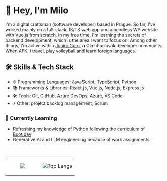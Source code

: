 # 👋 Hey, I'm Milo

I'm a digital craftsman (software developer) based in Prague. So far, I've worked mainly on a full-stack JS/TS web app and a headless WP website with Vue.js from scratch. In my free time, I'm learning the secrets of backend development, which is the area I want to focus on. Among other things, I'm active within [Junior Guru](https://junior.guru/), a Czechoslovak developer community. When AFK, I travel, play volleyball and learn foreign languages.

## 🛠️ Skills & Tech Stack
- 🌐 Programming Languages: JavaScript, TypeScript, Python
- 📚 Frameworks & Libraries: React.js, Vue.js, Node.js, Express.js
- 🛠️ Tools: Git, GitHub, Azure DevOps, Azure, VS Code
- ⚡ Other: project backlog management, Scrum

<!-- 🌟 Projects -->

### 🌱 Currently Learning
- Refreshing my knowledge of Python following the curriculum of [Boot.dev](https://www.boot.dev/)
- Generative AI and LLM engineering because of work assignments

</br>

<table align="left"><tr><td valign="center" width="50%">
<div align="center"> 
  <img src="https://media1.giphy.com/media/dbtDDSvWErdf2/giphy.gif?cid=ecf05e478cslzqr789liqpjm7k9jzvf2o988ejzlpw8w715u&ep=v1_gifs_search&rid=giphy.gif&ct=g" />
</div>
</td><td valign="center" width="50%">
<div align="center">  
  
  ![Top Langs](https://github-readme-stats.vercel.app/api/top-langs/?username=milojezek&layout=compact)
</div>
</td></tr></table>  




